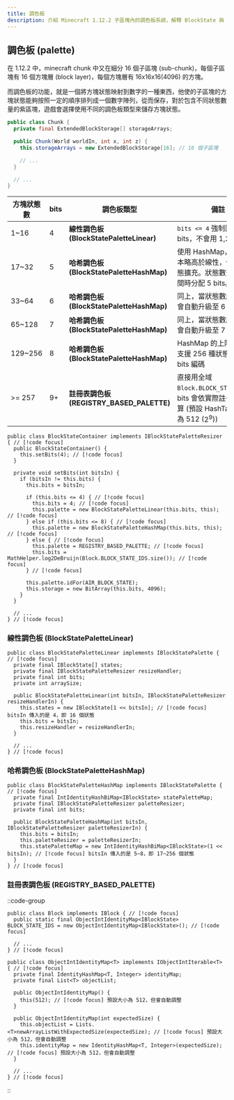 ```yaml
---
title: 調色板
description: 介紹 Minecraft 1.12.2 子區塊內的調色板系統，解釋 BlockState 與 bits 映射的原理與程式實作
---
```


## 調色板 (palette)

在 1.12.2 中，minecraft chunk 中又在細分 16 個子區塊 (sub-chunk)，每個子區塊有 16 個方塊層 (block layer)，每個方塊層有 16x16x16(4096) 的方塊。

而調色板的功能，就是一個將方塊狀態映射到數字的一種東西，他使的子區塊的方塊狀態能夠按照一定的順序排列成一個數字陣列，從而保存，對於包含不同狀態數量的紫區塊，遊戲會選擇使用不同的調色板類型來儲存方塊狀態。

```java [Chunk.java]
public class Chunk {
  private final ExtendedBlockStorage[] storageArrays;

  public Chunk(World worldIn, int x, int z) {
    this.storageArrays = new ExtendedBlockStorage[16]; // 16 個子區塊

    // ...
  }

  // ...
}
```

| 方塊狀態數 | bits | 調色板類型                                | 備註                                                                                              |
| ---------- | ---- | ----------------------------------------- | ------------------------------------------------------------------------------------------------- |
| 1~16       | 4    | **線性調色板 (BlockStatePaletteLinear)**  | `bits <= 4` 強制固定 4 bits，不會用 1,2,3 bits                                                    |
| 17~32      | 5    | **哈希調色板 (BlockStatePaletteHashMap)** | 使用 HashMap，查找成本略高於線性，但支援動態擴充。狀態數落在此區間時分配 5 bits。                 |
| 33~64      | 6    | **哈希調色板 (BlockStatePaletteHashMap)** | 同上，當狀態數超過 32 會自動升級至 6 bits                                                         |
| 65~128     | 7    | **哈希調色板 (BlockStatePaletteHashMap)** | 同上，當狀態數超過 64 會自動升級至 7 bits                                                         |
| 129~256    | 8    | **哈希調色板 (BlockStatePaletteHashMap)** | HashMap 的上限，最多支援 256 種狀態，對應 8 bits 編碼                                             |
| >= 257     | 9+   | **註冊表調色板 (REGISTRY_BASED_PALETTE)** | 直接用全域 `Block.BLOCK_STATE_IDS`，bits 會依實際註冊數量計算 (預設 HashTableSize 為 512 ($2^9$)) |

```java{1,3,10-18,26} [BlockStateContainer.java] collapse height=150 line-numbers
public class BlockStateContainer implements IBlockStatePaletteResizer { // [!code focus]
  public BlockStateContainer() {
    this.setBits(4); // [!code focus]
  }

  private void setBits(int bitsIn) {
    if (bitsIn != this.bits) {
      this.bits = bitsIn;

      if (this.bits <= 4) { // [!code focus]
        this.bits = 4; // [!code focus]
        this.palette = new BlockStatePaletteLinear(this.bits, this); // [!code focus]
      } else if (this.bits <= 8) { // [!code focus]
        this.palette = new BlockStatePaletteHashMap(this.bits, this); // [!code focus]
      } else { // [!code focus]
        this.palette = REGISTRY_BASED_PALETTE; // [!code focus]
        this.bits = MathHelper.log2DeBruijn(Block.BLOCK_STATE_IDS.size()); // [!code focus]
      } // [!code focus]

      this.palette.idFor(AIR_BLOCK_STATE);
      this.storage = new BitArray(this.bits, 4096);
    }
  }

  // ...
} // [!code focus]
```

### 線性調色板 (BlockStatePaletteLinear)

```java{1,8,14} [BlockStatePaletteLinear.java] collapse height=150 line-numbers
public class BlockStatePaletteLinear implements IBlockStatePalette { // [!code focus]
  private final IBlockState[] states;
  private final IBlockStatePaletteResizer resizeHandler;
  private final int bits;
  private int arraySize;

  public BlockStatePaletteLinear(int bitsIn, IBlockStatePaletteResizer resizeHandlerIn) {
    this.states = new IBlockState[1 << bitsIn]; // [!code focus] bitsIn 傳入的是 4，即 16 個狀態
    this.bits = bitsIn;
    this.resizeHandler = resizeHandlerIn;
  }

  // ...
} // [!code focus]
```

### 哈希調色板 (BlockStatePaletteHashMap)

```java{1,9,11} [BlockStatePaletteHashMap.java] collapse height=150 line-numbers
public class BlockStatePaletteHashMap implements IBlockStatePalette { // [!code focus]
  private final IntIdentityHashBiMap<IBlockState> statePaletteMap;
  private final IBlockStatePaletteResizer paletteResizer;
  private final int bits;

  public BlockStatePaletteHashMap(int bitsIn, IBlockStatePaletteResizer paletteResizerIn) {
    this.bits = bitsIn;
    this.paletteResizer = paletteResizerIn;
    this.statePaletteMap = new IntIdentityHashBiMap<IBlockState>(1 << bitsIn); // [!code focus] bitsIn 傳入的是 5~8，即 17~256 個狀態
  }
} // [!code focus]
```

### 註冊表調色板 (REGISTRY_BASED_PALETTE)

::code-group

```java{1,2,5} [Block.java] collapse height=150 line-numbers
public class Block implements IBlock { // [!code focus]
  public static final ObjectIntIdentityMap<IBlockState> BLOCK_STATE_IDS = new ObjectIntIdentityMap<IBlockState>(); // [!code focus]

  // ...
} // [!code focus]
```

```java{1,6,10,11,15} [ObjectIntIdentityMap.java] collapse height=150 line-numbers
public class ObjectIntIdentityMap<T> implements IObjectIntIterable<T> { // [!code focus]
  private final IdentityHashMap<T, Integer> identityMap;
  private final List<T> objectList;

  public ObjectIntIdentityMap() {
    this(512); // [!code focus] 預設大小為 512，但會自動調整
  }

  public ObjectIntIdentityMap(int expectedSize) {
    this.objectList = Lists.<T>newArrayListWithExpectedSize(expectedSize); // [!code focus] 預設大小為 512，但會自動調整
    this.identityMap = new IdentityHashMap<T, Integer>(expectedSize); // [!code focus] 預設大小為 512，但會自動調整
  }

  // ...
} // [!code focus]
```

::
